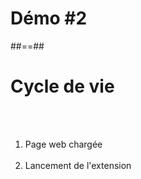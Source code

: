 <!-- .slide: class="transition red" -->

# Démo #2

##==##

<!-- .slide:-->

# Cycle de vie

<br/>
<br/>

<ol>
    <li class="fragment" data-fragment-index="1">Page web chargée<br/><br/></li>
    <li class="fragment" data-fragment-index="2">Lancement de l'extension</li>
</ol>
